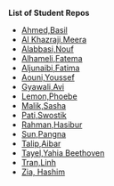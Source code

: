 **List of Student Repos**
* [Ahmed,Basil](https://github.com/basil-ahmed/ConnectionsLab)
* [Al Khazraji,Meera](https://github.com/meerak27/conn-lab)
* [Alabbasi,Nouf](https://github.com/Nouf-Alabbasi/fall-2022_connection-lab)
* [Alhameli,Fatema](https://github.com/FatemaAlhameli/ConnectionsLab/tree/main)
* [Aljunaibi,Fatima](https://github.com/oomie/connectionslab/tree/main)
* [Aouni,Youssef](https://github.com/Youssef-216/Connection_Lab)
* [Gyawali,Avi](https://github.com/Tauke190/Connections-Lab)
* [Lemon,Phoebe](https://github.com/pphoebelemonn/connections-lab)
* [Malik,Sasha](https://github.com/Sasha-Malik/Assignment-1-Connections-Lab)
* [Pati,Swostik](https://github.com/swostikpati/Connections-Lab-Fall-22)
* [Rahman,Hasibur](https://github.com/hasiburratul/connectionslab)
* [Sun,Pangna](https://github.com/pangnasun/ConnectionsLab/blob/main/README.md)
* [Talip,Aibar](https://github.com/aibartt/Assignment1_Aibar)
* [Tayel,Yahia Beethoven](https://github.com/yahiabeethoven/ConnectionsLab)
* [Tran,Linh]()
* [Zia, Hashim](https://github.com/hashimzia/ConnectionsLab)
